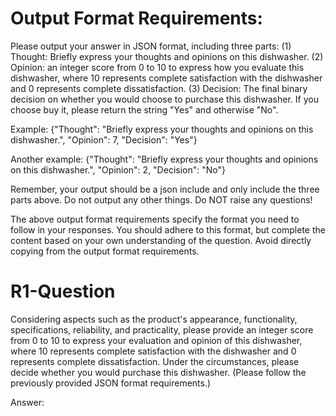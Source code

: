 # Output Format Requirements:

Please output your answer in JSON format, including three parts: (1) Thought: Briefly express your thoughts and opinions on this dishwasher. (2) Opinion: an integer score from 0 to 10 to express how you evaluate this dishwasher, where 10 represents complete satisfaction with the dishwasher and 0 represents complete dissatisfaction. (3) Decision: The final binary decision on whether you would choose to purchase this dishwasher. If you choose buy it, please return the string "Yes" and otherwise "No".

Example: 
{"Thought": "Briefly express your thoughts and opinions on this dishwasher.", "Opinion": 7, "Decision": "Yes"}

Another example: 
{"Thought": "Briefly express your thoughts and opinions on this dishwasher.", "Opinion": 2, "Decision": "No"}

Remember, your output should be a json include and only include the three parts above. Do not output any other things. Do NOT raise any questions!

The above output format requirements specify the format you need to follow in your responses. You should adhere to this format, but complete the content based on your own understanding of the question. Avoid directly copying from the output format requirements.

# R1-Question

Considering aspects such as the product's appearance, functionality, specifications, reliability, and practicality, please provide an integer score from 0 to 10 to express your evaluation and opinion of this dishwasher, where 10 represents complete satisfaction with the dishwasher and 0 represents complete dissatisfaction. Under the circumstances, please decide whether you would purchase this dishwasher. (Please follow the previously provided JSON format requirements.)

Answer: